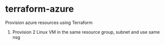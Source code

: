 # terraform-azure
Provision azure resources using Terraform

1) Provision 2 Linux VM in the same resource group, subnet and use same nsg 
